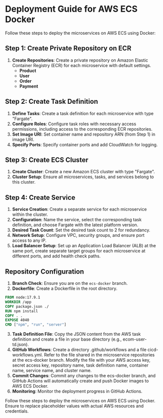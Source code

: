 # Deployment Guide for AWS ECS Docker

Follow these steps to deploy the microservices on AWS ECS using Docker:

## Step 1: Create Private Repository on ECR

1. **Create Repositories**: Create a private repository on Amazon Elastic Container Registry (ECR) for each microservice with default settings.
   - **Product**
   - **User**
   - **Order**
   - **Payment**

## Step 2: Create Task Definition

1. **Define Tasks**: Create a task definition for each microservice with type "Fargate".
2. **Configure Roles**: Configure task roles with necessary access permissions, including access to the corresponding ECR repositories.
3. **Set Image URI**: Set container name and repository ARN (from Step 1) in image URI.
4. **Specify Ports**: Specify container ports and add CloudWatch for logging.

## Step 3: Create ECS Cluster

1. **Create Cluster**: Create a new Amazon ECS cluster with type "Fargate".
2. **Cluster Setup**: Ensure all microservices, tasks, and services belong to this cluster.

## Step 4: Create Service

1. **Service Creation**: Create a separate service for each microservice within the cluster.
2. **Configuration**: Name the service, select the corresponding task definition, and choose Fargate with the latest platform version.
3. **Desired Task Count**: Set the desired task count to 2 for redundancy.
4. **Network Setup**: Configure VPC, security groups, and ensure port access to any IP.
5. **Load Balancer Setup**: Set up an Application Load Balancer (ALB) at the same port, create separate target groups for each microservice at different ports, and add health check paths.

## Repository Configuration

1. **Branch Check**: Ensure you are on the `ecs-docker` branch.
2. **Dockerfile**: Create a Dockerfile in the root directory.

```Dockerfile
FROM node:17.9.1
WORKDIR /app
COPY package.json ./
RUN npm install
COPY . .
EXPOSE 4040
CMD ["npm", "run", "server"]
```

3. **Task Definition File**: Copy the JSON content from the AWS task definition and create a file in your base directory (e.g., ecom-user-td.json).
4. **GitHub Workflows**: Create a directory .github/workflows and a file cicd-workflows.yml.
        Refer to the file shared in the microservice repositories at the ecs-docker branch.
        Modify the file with your AWS access key, secret access key, repository name, task definition name, container name, service name, and cluster name.
5. **Commit Changes**: Commit any changes to the ecs-docker branch, and GitHub Actions will automatically create and push Docker images to AWS ECS Docker.
6. **Monitoring**: Monitor the deployment progress in GitHub Actions.

Follow these steps to deploy the microservices on AWS ECS using Docker. Ensure to replace placeholder values with actual AWS resources and credentials.

